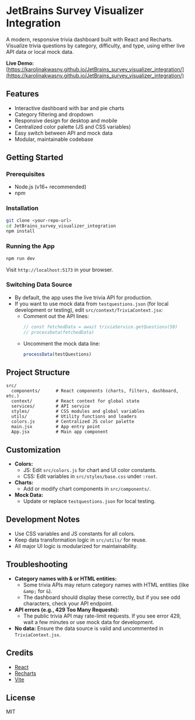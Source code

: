 # JetBrains Survey Visualizer Integration

A modern, responsive trivia dashboard built with React and Recharts. Visualize trivia questions by category, difficulty, and type, using either live API data or local mock data.

**Live Demo:**
[https://karolinakwasny.github.io/JetBrains_survey_visualizer_integration/](https://karolinakwasny.github.io/JetBrains_survey_visualizer_integration/)

## Features

- Interactive dashboard with bar and pie charts
- Category filtering and dropdown
- Responsive design for desktop and mobile
- Centralized color palette (JS and CSS variables)
- Easy switch between API and mock data
- Modular, maintainable codebase

## Getting Started

### Prerequisites

- Node.js (v16+ recommended)
- npm

### Installation

```bash
git clone <your-repo-url>
cd JetBrains_survey_visualizer_integration
npm install
```

### Running the App

```bash
npm run dev
```

Visit `http://localhost:5173` in your browser.

### Switching Data Source

- By default, the app uses the live trivia API for production.
- If you want to use mock data from `testquestions.json` (for local development or testing), edit `src/context/TriviaContext.jsx`:
  - Comment out the API lines:
    ```js
    // const fetchedData = await triviaService.getQuestions(50)
    // processData(fetchedData)
    ```
  - Uncomment the mock data line:
    ```js
    processData(testQuestions)
    ```

## Project Structure

```
src/
  components/      # React components (charts, filters, dashboard, etc.)
  context/         # React context for global state
  services/        # API service
  styles/          # CSS modules and global variables
  utils/           # Utility functions and loaders
  colors.js        # Centralized JS color palette
  main.jsx         # App entry point
  App.jsx          # Main app component
```

## Customization

- **Colors:**
  - JS: Edit `src/colors.js` for chart and UI color constants.
  - CSS: Edit variables in `src/styles/base.css` under `:root`.
- **Charts:**
  - Add or modify chart components in `src/components/`.
- **Mock Data:**
  - Update or replace `testquestions.json` for local testing.

## Development Notes

- Use CSS variables and JS constants for all colors.
- Keep data transformation logic in `src/utils/` for reuse.
- All major UI logic is modularized for maintainability.

## Troubleshooting

- **Category names with & or HTML entities:**
  - Some trivia APIs may return category names with HTML entities (like `&amp;` for `&`).
  - The dashboard should display these correctly, but if you see odd characters, check your API endpoint.
- **API errors (e.g., 429 Too Many Requests):**
  - The public trivia API may rate-limit requests. If you see error 429, wait a few minutes or use mock data for development.
- **No data:** Ensure the data source is valid and uncommented in `TriviaContext.jsx`.

## Credits

- [React](https://react.dev/)
- [Recharts](https://recharts.org/)
- [Vite](https://vitejs.dev/)

## License

MIT
